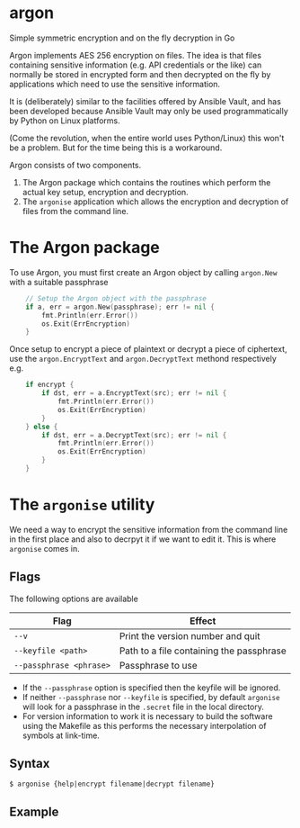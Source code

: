 # argon
Simple symmetric encryption and on the fly decryption in Go

Argon implements AES 256 encryption on files. The idea is that 
files containing sensitive information (e.g. API credentials or
the like) can normally be stored in encrypted form and then 
decrypted on the fly by applications which need to use the 
sensitive information.

It is (deliberately) similar to the facilities offered by
Ansible Vault, and has been developed because Ansible Vault
may only be used programmatically by Python on Linux platforms.

(Come the revolution, when the entire world uses Python/Linux)
this won't be a problem. But for the time being this is a workaround.

Argon consists of two components. 

1. The Argon package which contains the routines which perform 
the actual key setup, encryption and decryption.
1. The `argonise` application which allows the encryption 
and decryption of files from the command line.

# The Argon package

To use Argon, you must first create an Argon object by calling
`argon.New` with a suitable passphrase

```go
	// Setup the Argon object with the passphrase
	if a, err = argon.New(passphrase); err != nil {
		fmt.Println(err.Error())
		os.Exit(ErrEncryption)
	}
```
Once setup to encrypt a piece of plaintext or decrypt a piece
of ciphertext, use the `argon.EncryptText` and `argon.DecryptText`
methond respectively e.g. 

```go
	if encrypt {
		if dst, err = a.EncryptText(src); err != nil {
			fmt.Println(err.Error())
			os.Exit(ErrEncryption)
		}
	} else {
		if dst, err = a.DecryptText(src); err != nil {
			fmt.Println(err.Error())
			os.Exit(ErrEncryption)
		}
	}
```

# The `argonise` utility

We need a way to encrypt the sensitive information from the 
command line in the first place and also to decrpyt it if we 
want to edit it. This is where `argonise` comes in.

## Flags

The following options are available

| Flag                    | Effect                                   |
| ----------------------- | ---------------------------------------- |
| `--v`                   | Print the version number and quit        |
| `--keyfile <path>`      | Path to a file containing the passphrase |
| `--passphrase <phrase>` | Passphrase to use                        |   

* If the `--passphrase` option is specified then the keyfile will be 
ignored. 
* If neither `--passphrase` nor `--keyfile` is specified, by 
default `argonise` will look for a passphrase in the `.secret` file in 
the local directory.
* For version information to work it is necessary to build the software
using the Makefile as this performs the necessary interpolation of 
symbols at link-time.

## Syntax
```shell script
$ argonise {help|encrypt filename|decrypt filename}
```

## Example
